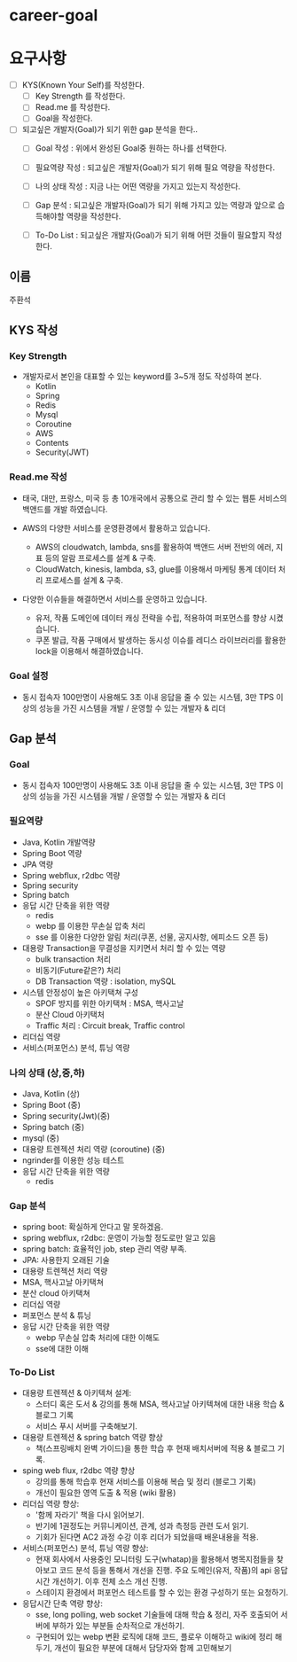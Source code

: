 # career-goal

# 요구사항
- [ ] KYS(Known Your Self)를 작성한다.
    - [ ] Key Strength 를 작성한다.
    - [ ] Read.me 를 작성한다.
    - [ ] Goal을 작성한다.
- [ ] 되고싶은 개발자(Goal)가 되기 위한 gap 분석을 한다..
    - [ ] Goal 작성 : 위에서 완성된 Goal중 원하는 하나를 선택한다.
    - [ ] 필요역량 작성 : 되고싶은 개발자(Goal)가 되기 위해 필요 역량을 작성한다.
    - [ ] 나의 상태 작성 : 지금 나는 어떤 역량을 가지고 있는지 작성한다.
    - [ ] Gap 분석 : 되고싶은 개발자(Goal)가 되기 위해 가지고 있는 역량과 앞으로 습득해야할 역량을 작성한다.
    - [ ] To-Do List : 되고싶은 개발자(Goal)가 되기 위해 어떤 것들이 필요할지 작성한다.

  
## 이름
주환석
## KYS 작성
### Key Strength
- 개발자로서 본인을 대표할 수 있는 keyword를 3~5개 정도 작성하여 본다.
    - Kotlin
    - Spring
    - Redis
    - Mysql
    - Coroutine
    - AWS
    - Contents
    - Security(JWT)
### Read.me 작성
- 태국, 대만, 프랑스, 미국 등 총 10개국에서 공통으로 관리 할 수 있는 웹툰 서비스의 백앤드를 개발 하였습니다.


- AWS의 다양한 서비스를 운영환경에서 활용하고 있습니다.
  - AWS의 cloudwatch, lambda, sns를 활용하여 백앤드 서버 전반의 에러, 지표 등의 알람 프로세스를 설계 & 구축.
  - CloudWatch, kinesis, lambda, s3, glue를 이용해서 마케팅 통계 데이터 처리 프로세스를 설계 & 구축.


- 다양한 이슈들을 해결하면서 서비스를 운영하고 있습니다.
  - 유저, 작품 도메인에 데이터 캐싱 전략을 수립, 적용하여 퍼포먼스를 향상 시켰습니다.
  - 쿠폰 발급, 작품 구매에서 발생하는 동시성 이슈를 레디스 라이브러리를 활용한 lock을 이용해서 해결하였습니다.

### Goal 설정
-  동시 접속자 100만명이 사용해도 3초 이내 응답을 줄 수 있는 시스템, 3만 TPS 이상의 성능을 가진 시스템을 개발 / 운영할 수 있는 개발자 & 리더
## Gap 분석
### Goal
-  동시 접속자 100만명이 사용해도 3초 이내 응답을 줄 수 있는 시스템, 3만 TPS 이상의 성능을 가진 시스템을 개발 / 운영할 수 있는 개발자 & 리더
### 필요역량
- Java, Kotlin 개발역량
- Spring Boot 역량
- JPA 역량
- Spring webflux, r2dbc 역량
- Spring security
- Spring batch
- 응답 시간 단축을 위한 역량
  - redis
  - webp 를 이용한 무손실 압축 처리
  - sse 를 이용한 다양한 알림 처리(쿠폰, 선물, 공지사항, 에피소드 오픈 등)
- 대용량 Transaction을 무결성을 지키면서 처리 할 수 있는 역량
    - bulk transaction 처리
    - 비동기(Future같은?) 처리
    - DB Transaction 역량 : isolation, mySQL
- 시스템 안정성이 높은 아키택쳐 구성
    - SPOF 방지를 위한 아키택쳐 : MSA, 핵사고날
    - 분산 Cloud 아키택처
    - Traffic 처리 : Circuit break, Traffic control
- 리더십 역량
- 서비스(퍼포먼스) 분석, 튜닝 역량
### 나의 상태 (상,중,하)
- Java, Kotlin (상)
- Spring Boot (중)
- Spring security(Jwt)(중)
- Spring batch (중)
- mysql (중)
- 대용량 트렌젝션 처리 역량 (coroutine) (중)
- ngrinder를 이용한 성능 테스트 
- 응답 시간 단축을 위한 역량
  - redis
### Gap 분석
- spring boot: 확실하게 안다고 말 못하겠음.
- spring webflux, r2dbc: 운영이 가능할 정도로만 알고 있음
- spring batch: 효율적인 job, step 관리 역량 부족. 
- JPA: 사용한지 오래된 기술
- 대용량 트렌젝션 처리 역량
- MSA, 핵사고날 아키택쳐
- 분산 cloud 아키택쳐
- 리더십 역량
- 퍼포먼스 분석 & 튜닝
- 응답 시간 단축을 위한 역량
  - webp 무손실 압축 처리에 대한 이해도
  - sse에 대한 이해
### To-Do List
- 대용량 트렌젝션 & 아키텍쳐 설계:
  - 스터디 혹은 도서 & 강의를 통해 MSA, 헥사고날 아키텍쳐에 대한 내용 학습 & 블로그 기록 
  - 서비스 푸시 서버를 구축해보기. 
- 대용량 트렌젝션 & spring batch 역량 향상
  - 책(스프링배치 완벽 가이드)을 통한 학습 후 현재 배치서버에 적용 & 블로그 기록.
- sping web flux, r2dbc 역량 향상
  - 강의를 통해 학습후 현재 서비스를 이용해 복습 및 정리 (블로그 기록)
  - 개선이 필요한 영역 도출 & 적용 (wiki 활용) 
- 리더십 역량 향상:
  - '함께 자라기' 책을 다시 읽어보기.
  - 반기에 1권정도는 커뮤니케이션, 관계, 성과 측정등 관련 도서 읽기.
  - 기회가 된다면 AC2 과정 수강 이후 리더가 되었을때 배운내용을 적용.
- 서비스(퍼포먼스) 분석, 튜닝 역량 향상:
  - 현재 회사에서 사용중인 모니터링 도구(whatap)을 활용해서 병목지점들을 찾아보고 코드 분석 등을 통해서 개선을 진행. 주요 도메인(유저, 작품)의 api 응답시간 개선하기. 이후 전체 소스 개선 진행.
  - 스테이지 환경에서 퍼포먼스 테스트를 할 수 있는 환경 구성하기 또는 요청하기.
- 응답시간 단축 역량 향상: 
  - sse, long polling, web socket 기술들에 대해 학습 & 정리, 자주 호출되어 서버에 부하가 있는 부분들 순차적으로 개선하기.
  - 구현되어 있는 webp 변환 로직에 대해 코드, 플로우 이해하고 wiki에 정리 해두기, 개선이 필요한 부분에 대해서 담당자와 함께 고민해보기




